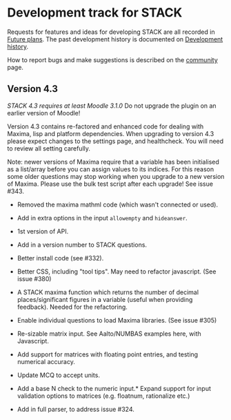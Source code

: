 # Development track for STACK

Requests for features and ideas for developing STACK are all recorded in [Future plans](Future_plans.md). The
past development history is documented on [Development history](Development_history.md).

How to report bugs and make suggestions is described on the [community](../About/Community.md) page.

## Version 4.3

_STACK 4.3 requires at least Moodle 3.1.0_  Do not upgrade the plugin on an earlier version of Moodle!

Version 4.3 contains re-factored and enhanced code for dealing with Maxima, lisp and platform dependencies.  When upgrading to version 4.3 please expect changes to the settings page, and healthcheck.  You will need to review all setting carefully.

Note: newer versions of Maxima require that a variable has been initialised as a list/array before you can assign values to its indices.  For this reason some older questions may stop working when you upgrade to a new version of Maxima.  Please use the bulk test script after each upgrade!  See issue #343.
* Removed the maxima mathml code (which wasn't connected or used).
* Add in extra options in the input `allowempty` and `hideanswer`.
* 1st version of API.

* Add in a version number to STACK questions.
* Better install code (see #332).
* Better CSS, including "tool tips".  May need to refactor javascript.  (See issue #380)
* A STACK maxima function which returns the number of decimal places/significant figures in a variable (useful when providing feedback).  Needed for the refactoring.
* Enable individual questions to load Maxima libraries.  (See issue #305)
* Re-sizable matrix input.  See Aalto/NUMBAS examples here, with Javascript.
* Add support for matrices with floating point entries, and testing numerical accuracy.
* Update MCQ to accept units.
* Add a base N check to the numeric input.* Expand support for input validation options to matrices (e.g. floatnum, rationalize etc.)
* Add in full parser, to address issue #324.
